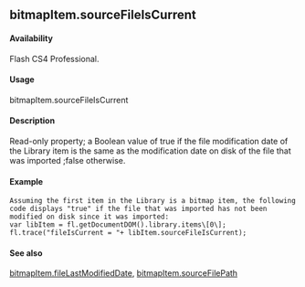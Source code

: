 ## bitmapItem.sourceFileIsCurrent

#### Availability

Flash CS4 Professional.

#### Usage

bitmapItem.sourceFileIsCurrent

#### Description

Read-only property; a Boolean value of true if the file modification date of the Library item is the same as the modification date on disk of the file that was imported ;false otherwise.

#### Example

```
Assuming the first item in the Library is a bitmap item, the following code displays "true" if the file that was imported has not been modified on disk since it was imported:
var libItem = fl.getDocumentDOM().library.items\[0\]; fl.trace("fileIsCurrent = "+ libItem.sourceFileIsCurrent);

```
#### See also

[bitmapItem.fileLastModifiedDate](#_bookmark54), [bitmapItem.sourceFilePath](#bitmapItem.sourceFilePath)

<span id="bitmapItem.sourceFilePath" class="anchor"></span>
